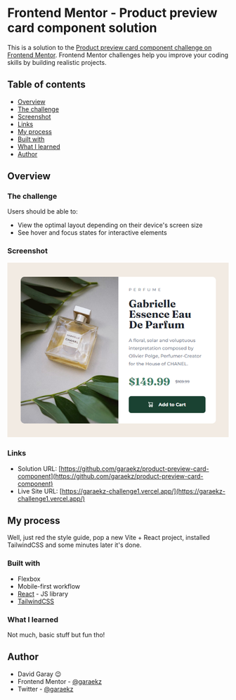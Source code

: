 
# Frontend Mentor - Product preview card component solution

This is a solution to the [Product preview card component challenge on Frontend Mentor](https://www.frontendmentor.io/challenges/product-preview-card-component-GO7UmttRfa). Frontend Mentor challenges help you improve your coding skills by building realistic projects.

## Table of contents
- [Overview](#overview)
- [The challenge](#the-challenge)
- [Screenshot](#screenshot)
- [Links](#links)
- [My process](#my-process)
- [Built with](#built-with)
- [What I learned](#what-i-learned)
- [Author](#author)

## Overview

### The challenge
Users should be able to:

- View the optimal layout depending on their device's screen size
- See hover and focus states for interactive elements

### Screenshot
![](./screenshot.png)

### Links

- Solution URL: [https://github.com/garaekz/product-preview-card-component](https://github.com/garaekz/product-preview-card-component)
- Live Site URL: [https://garaekz-challenge1.vercel.app/](https://garaekz-challenge1.vercel.app/)

## My process
Well, just red the style guide, pop a new Vite + React project, installed TailwindCSS and some minutes later it's done.

### Built with
- Flexbox
- Mobile-first workflow
- [React](https://reactjs.org/) - JS library
- [TailwindCSS](https://tailwindcss.com/)


### What I learned
Not much, basic stuff but fun tho!

## Author
- David Garay 😉
- Frontend Mentor - [@garaekz](https://www.frontendmentor.io/profile/yourusername)
- Twitter - [@garaekz](https://www.twitter.com/yourusername)

